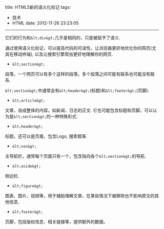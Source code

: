 title: HTML5新的语义化标记
tags:
  - 技术
  - HTML
date: 2012-11-26 23:23:05
---

它们的行为和`&lt;div&gt;`几乎是相同的，只是被赋予了语义.

通过使用语义化标记，可以提高代码的可读性，让浏览器更好地优化你的网页(尤其在移动终端), 以及让搜索引擎爬虫更好地理解你的网页.

*   `&lt;section&gt;`

段落，一个网页可以有多个这样的段落，多个段落之间可能有联系也可能没有联系.

`&lt;section&gt;`中通常会有`&lt;header&gt;`(标题)和`&lt;footer&gt;`(页脚).

*   `&lt;article&gt;`

文章，自成整体的内容，如新闻、日志的正文. 它也可能包含标题和页脚，可以认为是`&lt;section&gt;`的一种特殊形式.

*   `&lt;header&gt;`

标题，还可以是页眉，包含Logo, 搜索框等.

*   `&lt;nav&gt;`

主导航栏，通常每个页面只有一个，包含指向各个`&lt;section&gt;`的导航.

*   `&lt;aside&gt;`

侧边栏.

*   `&lt;figure&gt;`

图表、图片、视频等，用于辅助理解文章，在某些情况下被移除也不影响原文的其他信息.

*   `&lt;footer&gt;`

页脚，包括版权信息、相关链接等，提供额外的数据。